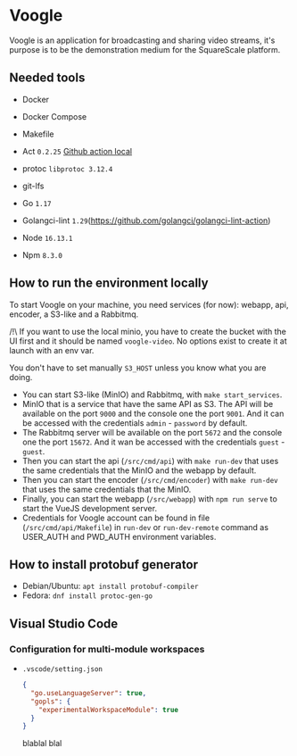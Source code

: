 # Voogle

Voogle is an application for broadcasting and sharing video streams, it's purpose is to be the demonstration medium for the SquareScale platform.

## Needed tools

- Docker
- Docker Compose
- Makefile
- Act `0.2.25` [Github action local](https://github.com/nektos/act)
- protoc `libprotoc 3.12.4`
- git-lfs

- Go `1.17`
- Golangci-lint `1.29`(https://github.com/golangci/golangci-lint-action)

- Node `16.13.1`
- Npm `8.3.0`

## How to run the environment locally

To start Voogle on your machine, you need services (for now): webapp, api, encoder, a S3-like and a Rabbitmq.

/!\ If you want to use the local minio, you have to create the bucket with the UI first and it should be named `voogle-video`. No options exist to create it at launch with an env var.

You don't have to set manually `S3_HOST` unless you know what you are doing.

- You can start S3-like (MinIO) and Rabbitmq, with `make start_services`.
- MinIO that is a service that have the same API as S3.
  The API will be available on the port `9000` and the console one the port `9001`. And it can be accessed with the credentials `admin` - `password` by default.
- The Rabbitmq server will be available on the port `5672` and the console one the port `15672`. And it wan be accessed with the credentials `guest` - `guest`.
- Then you can start the api (`/src/cmd/api`) with `make run-dev` that uses the same credentials that the MinIO and the webapp by default.
- Then you can start the encoder (`/src/cmd/encoder`) with `make run-dev` that uses the same credentials that the MinIO.
- Finally, you can start the webapp (`/src/webapp`) with `npm run serve` to start the VueJS development server.
- Credentials for Voogle account can be found in file (`/src/cmd/api/Makefile`) in `run-dev` or `run-dev-remote` command as USER_AUTH and PWD_AUTH environment variables.

## How to install protobuf generator

- Debian/Ubuntu: `apt install protobuf-compiler`
- Fedora: `dnf install protoc-gen-go`

## Visual Studio Code

### Configuration for multi-module workspaces

- `.vscode/setting.json`

  ```json
  {
    "go.useLanguageServer": true,
    "gopls": {
      "experimentalWorkspaceModule": true
    }
  }
  ```

  blablal blal
